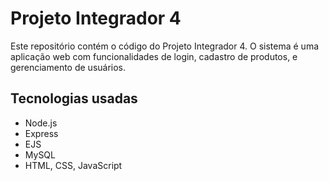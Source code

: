 # Projeto Integrador 4

Este repositório contém o código do Projeto Integrador 4. O sistema é uma aplicação web com funcionalidades de login, cadastro de produtos, e gerenciamento de usuários.

## Tecnologias usadas
- Node.js
- Express
- EJS
- MySQL
- HTML, CSS, JavaScript
